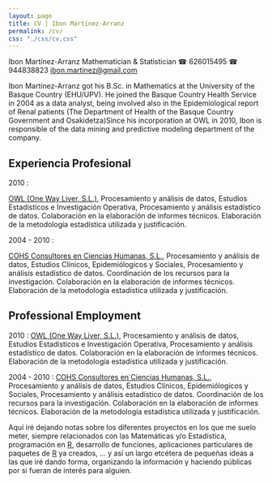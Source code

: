 ```yaml
---
layout: page
title: CV | Ibon Martínez-Arranz
permalink: /cv/
css: "./css/cv.css"
---
```


Ibon Martínez-Arranz
Mathematician & Statistician
☎ 626015495
☎ 944838823
ibon.martinez@gmail.com


Ibon Martínez-Arranz got his B.Sc. in Mathematics at the University of the Basque Country (EHU/UPV). He joined the Basque Country Health Service in 2004 as a data analyst, being involved also in the 
Epidemiological report of Renal patients (The Department of Health of the Basque Country Government and Osakidetza)Since his incorporation at OWL in 2010, Ibon is responsible of the data mining and predictive modeling department of the company.

Experiencia Profesional
-----------------------

2010 <!--<br> <img class="logo" src="./logos/owl_cv.svg"/>-->
:   <div id="experience">
    <span class="place">[OWL (One Way Liver, S.L.)](http://www.owlmetabolomics.com/liver-disease-diagnosis.aspx)</span>,
    <span class="description">Procesamiento y análisis de datos, Estudios Estadísticos e Investigación Operativa</span>,
    <span class="fulldescription">Procesamiento y análisis estadístico de datos. Colaboración en la elaboración de informes técnicos. Elaboración de la metodología estadística utilizada y justificación.</span>
    </div>

2004 - 2010
:   <div id="experience">
    <span class="place">[COHS Consultores en Ciencias Humanas, S.L.](http://www.gac.com.es)</span>,
    <span class="description">Procesamiento y análisis de datos, Estudios Clínicos, Epidemiólogicos y Sociales</span>,
    <span class="fulldescription">Procesamiento y análisis estadístico de datos. Coordinación de los recursos para la investigación. Colaboración en la elaboración de informes técnicos. Elaboración de la metodología estadística utilizada y justificación.</span>
    </div>


Professional Employment
-----------------------

2010
:   [OWL (One Way Liver, S.L.)](http://www.owlmetabolomics.com/liver-disease-diagnosis.aspx), Procesamiento y análisis de datos, Estudios Estadísticos e Investigación Operativa, Procesamiento y análisis estadístico de datos. Colaboración en la elaboración de informes técnicos. Elaboración de la metodología estadística utilizada y justificación.

2004 - 2010
:   [COHS Consultores en Ciencias Humanas, S.L.](http://www.gac.com.es), Procesamiento y análisis de datos, Estudios Clínicos, Epidemiólogicos y Sociales, Procesamiento y análisis estadístico de datos. Coordinación de los recursos para la investigación. Colaboración en la elaboración de informes técnicos. Elaboración de la metodología estadística utilizada y justificación.


Aquí iré dejando notas sobre los diferentes proyectos en los que me suelo meter, siempre relacionados 
con las Matemáticas y/o Estadística, programación en [R][], desarrollo de funciones, aplicaciones 
particulares de paquetes de [R][] ya creados, ... y así un largo etcétera de pequeñas ideas a las que 
iré dando forma, organizando la información y haciendo públicas por si fueran de interés para alguien.

[R]: http://www.r-project.org/ "R es un lenguaje y entorno de programación para análisis estadístico y gráfico."